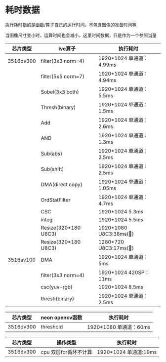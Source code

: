 # 耗时数据

执行耗时指的是函数/算子自己的运行时间。不包含图像的准备时间等

当图像尺寸变小时，运算时间也会减小，这里时间数据，只是作为一个参照当量

| 芯片类型 | ive算子|执行耗时|
|---|---|---|
|3516dv300|filter(3x3 norm=4)|1920*1024 单通道：4.99ms|
||filter(5x5 norm=7)|1920*1024 单通道：4.94ms|
||Sobel(3x3 both)|1920*1024 单通道：5.5ms|
||Thresh(binary)|1920*1024 单通道：1.5ms|
||Add|1920*1024 单通道：2.6ms|
||AND|1920*1024 单通道：1.3ms|
||Sub(abs)|1920*1024 单通道：2.5ms|
||Sub(shift)|1920*1024 单通道：2.5ms|
||DMA(direct copy)|1920*1024 单通道：1.05ms|
||OrdStatFilter|1920*1024 单通道：4.7ms|
||CSC|1920*1024 5.3ms|
||integ|1920*1024 5.5ms|
||Resize(320*180 U8C3)|1920*1080 U8C3:38ms(🤔)|
||Resize(320*180 U8C3)|1280*720 U8C3:17ms(🤔)|
|3516av100|DMA|1920*1024 单通道： 5ms|
||filter(3x3 norm=4)|1920*1024 420SP：11ms|
||csc(yuv-rgb)|1920*1024  8.5ms|
||thresh(binary)|1920*1024 单通道：2.5ms|

|芯片类型|neon opencv函数|执行耗时|
|--|--|--|
|3516dv300|threshold|1920*1080 单通道：60ms|

|芯片类型|操作类型|执行耗时|
|--|--|--|
|3516dv300|cpu 双层for循环不计算|1920*1024 单通道:19ms|